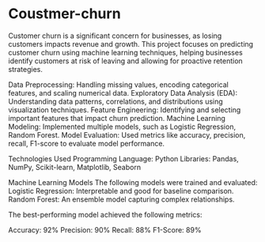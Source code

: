 # Coustmer-churn

Customer churn is a significant concern for businesses, as losing customers impacts revenue and growth. This project focuses on predicting customer churn using machine learning techniques, helping businesses identify customers at risk of leaving and allowing for proactive retention strategies.

Data Preprocessing: Handling missing values, encoding categorical features, and scaling numerical data.
Exploratory Data Analysis (EDA): Understanding data patterns, correlations, and distributions using visualization techniques.
Feature Engineering: Identifying and selecting important features that impact churn prediction.
Machine Learning Modeling: Implemented multiple models, such as Logistic Regression, Random Forest.
Model Evaluation: Used metrics like accuracy, precision, recall, F1-score to evaluate model performance.

Technologies Used
Programming Language: Python
Libraries: Pandas, NumPy, Scikit-learn, Matplotlib, Seaborn

Machine Learning Models
The following models were trained and evaluated:
Logistic Regression: Interpretable and good for baseline comparison.
Random Forest: An ensemble model capturing complex relationships.

The best-performing model achieved the following metrics:

Accuracy: 92%
Precision: 90%
Recall: 88%
F1-Score: 89%
